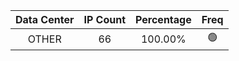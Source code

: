 | Data Center | IP Count | Percentage | Freq |
|:------------:|:--------:|:-----------:|:-----:|
| OTHER | 66 | 100.00% | 🟢 |